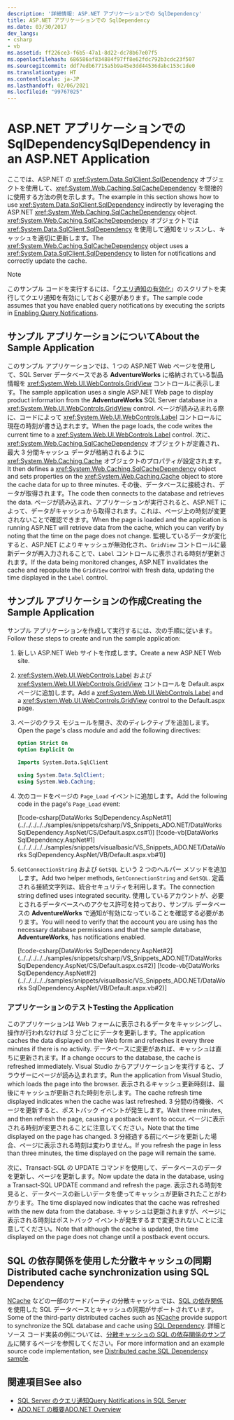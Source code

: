 ```yaml
---
description: '詳細情報: ASP.NET アプリケーションでの SqlDependency'
title: ASP.NET アプリケーションでの SqlDependency
ms.date: 03/30/2017
dev_langs:
- csharp
- vb
ms.assetid: ff226ce3-f6b5-47a1-8d22-dc78b67e07f5
ms.openlocfilehash: 686586af834884f97ff8e62fdc792b3cdc23f507
ms.sourcegitcommit: ddf7edb67715a5b9a45e3dd44536dabc153c1de0
ms.translationtype: HT
ms.contentlocale: ja-JP
ms.lasthandoff: 02/06/2021
ms.locfileid: "99767025"
---
```

# <a name="sqldependency-in-an-aspnet-application"></a><span data-ttu-id="73c7d-103">ASP.NET アプリケーションでの SqlDependency</span><span class="sxs-lookup"><span data-stu-id="73c7d-103">SqlDependency in an ASP.NET Application</span></span>

<span data-ttu-id="73c7d-104">ここでは、ASP.NET の <xref:System.Data.SqlClient.SqlDependency> オブジェクトを使用して、<xref:System.Web.Caching.SqlCacheDependency> を間接的に使用する方法の例を示します。</span><span class="sxs-lookup"><span data-stu-id="73c7d-104">The example in this section shows how to use <xref:System.Data.SqlClient.SqlDependency> indirectly by leveraging the ASP.NET <xref:System.Web.Caching.SqlCacheDependency> object.</span></span> <span data-ttu-id="73c7d-105"><xref:System.Web.Caching.SqlCacheDependency> オブジェクトでは <xref:System.Data.SqlClient.SqlDependency> を使用して通知をリッスンし、キャッシュを適切に更新します。</span><span class="sxs-lookup"><span data-stu-id="73c7d-105">The <xref:System.Web.Caching.SqlCacheDependency> object uses a <xref:System.Data.SqlClient.SqlDependency> to listen for notifications and correctly update the cache.</span></span>  
  
> [!NOTE]
> <span data-ttu-id="73c7d-106">このサンプル コードを実行するには、「[クエリ通知の有効化](enabling-query-notifications.md)」のスクリプトを実行してクエリ通知を有効にしておく必要があります。</span><span class="sxs-lookup"><span data-stu-id="73c7d-106">The sample code assumes that you have enabled query notifications by executing the scripts in [Enabling Query Notifications](enabling-query-notifications.md).</span></span>  
  
## <a name="about-the-sample-application"></a><span data-ttu-id="73c7d-107">サンプル アプリケーションについて</span><span class="sxs-lookup"><span data-stu-id="73c7d-107">About the Sample Application</span></span>  

 <span data-ttu-id="73c7d-108">このサンプル アプリケーションでは、1 つの ASP.NET Web ページを使用して、SQL Server データベースである **AdventureWorks** に格納されている製品情報を <xref:System.Web.UI.WebControls.GridView> コントロールに表示します。</span><span class="sxs-lookup"><span data-stu-id="73c7d-108">The sample application uses a single ASP.NET Web page to display product information from the **AdventureWorks** SQL Server database in a <xref:System.Web.UI.WebControls.GridView> control.</span></span> <span data-ttu-id="73c7d-109">ページが読み込まれる際に、コードによって <xref:System.Web.UI.WebControls.Label> コントロールに現在の時刻が書き込まれます。</span><span class="sxs-lookup"><span data-stu-id="73c7d-109">When the page loads, the code writes the current time to a <xref:System.Web.UI.WebControls.Label> control.</span></span> <span data-ttu-id="73c7d-110">次に、<xref:System.Web.Caching.SqlCacheDependency> オブジェクトが定義され、最大 3 分間キャッシュ データが格納されるように <xref:System.Web.Caching.Cache> オブジェクトのプロパティが設定されます。</span><span class="sxs-lookup"><span data-stu-id="73c7d-110">It then defines a <xref:System.Web.Caching.SqlCacheDependency> object and sets properties on the <xref:System.Web.Caching.Cache> object to store the cache data for up to three minutes.</span></span> <span data-ttu-id="73c7d-111">その後、データベースに接続され、データが取得されます。</span><span class="sxs-lookup"><span data-stu-id="73c7d-111">The code then connects to the database and retrieves the data.</span></span> <span data-ttu-id="73c7d-112">ページが読み込まれ、アプリケーションが実行されると、ASP.NET によって、データがキャッシュから取得されます。これは、ページ上の時刻が変更されないことで確認できます。</span><span class="sxs-lookup"><span data-stu-id="73c7d-112">When the page is loaded and the application is running ASP.NET will retrieve data from the cache, which you can verify by noting that the time on the page does not change.</span></span> <span data-ttu-id="73c7d-113">監視しているデータが変化すると、ASP.NET によりキャッシュが無効化され、`GridView` コントロールに最新データが再入力されることで、`Label` コントロールに表示される時刻が更新されます。</span><span class="sxs-lookup"><span data-stu-id="73c7d-113">If the data being monitored changes, ASP.NET invalidates the cache and repopulate the `GridView` control with fresh data, updating the time displayed in the `Label` control.</span></span>  
  
## <a name="creating-the-sample-application"></a><span data-ttu-id="73c7d-114">サンプル アプリケーションの作成</span><span class="sxs-lookup"><span data-stu-id="73c7d-114">Creating the Sample Application</span></span>  

 <span data-ttu-id="73c7d-115">サンプル アプリケーションを作成して実行するには、次の手順に従います。</span><span class="sxs-lookup"><span data-stu-id="73c7d-115">Follow these steps to create and run the sample application:</span></span>  
  
1. <span data-ttu-id="73c7d-116">新しい ASP.NET Web サイトを作成します。</span><span class="sxs-lookup"><span data-stu-id="73c7d-116">Create a new ASP.NET Web site.</span></span>  
  
2. <span data-ttu-id="73c7d-117"><xref:System.Web.UI.WebControls.Label> および <xref:System.Web.UI.WebControls.GridView> コントロールを Default.aspx ページに追加します。</span><span class="sxs-lookup"><span data-stu-id="73c7d-117">Add a <xref:System.Web.UI.WebControls.Label> and a <xref:System.Web.UI.WebControls.GridView> control to the Default.aspx page.</span></span>  
  
3. <span data-ttu-id="73c7d-118">ページのクラス モジュールを開き、次のディレクティブを追加します。</span><span class="sxs-lookup"><span data-stu-id="73c7d-118">Open the page's class module and add the following directives:</span></span>  
  
    ```vb  
    Option Strict On  
    Option Explicit On  
  
    Imports System.Data.SqlClient  
    ```  
  
    ```csharp  
    using System.Data.SqlClient;  
    using System.Web.Caching;  
    ```  
  
4. <span data-ttu-id="73c7d-119">次のコードをページの `Page_Load` イベントに追加します。</span><span class="sxs-lookup"><span data-stu-id="73c7d-119">Add the following code in the page's `Page_Load` event:</span></span>  
  
     [!code-csharp[DataWorks SqlDependency.AspNet#1](../../../../../samples/snippets/csharp/VS_Snippets_ADO.NET/DataWorks SqlDependency.AspNet/CS/Default.aspx.cs#1)]
     [!code-vb[DataWorks SqlDependency.AspNet#1](../../../../../samples/snippets/visualbasic/VS_Snippets_ADO.NET/DataWorks SqlDependency.AspNet/VB/Default.aspx.vb#1)]  
  
5. <span data-ttu-id="73c7d-120">`GetConnectionString` および `GetSQL` という 2 つのヘルパー メソッドを追加します。</span><span class="sxs-lookup"><span data-stu-id="73c7d-120">Add two helper methods, `GetConnectionString` and `GetSQL`.</span></span> <span data-ttu-id="73c7d-121">定義される接続文字列は、統合セキュリティを利用します。</span><span class="sxs-lookup"><span data-stu-id="73c7d-121">The connection string defined uses integrated security.</span></span> <span data-ttu-id="73c7d-122">使用しているアカウントが、必要とされるデータベースへのアクセス許可を持っており、サンプル データベースの **AdventureWorks** で通知が有効になっていることを確認する必要があります。</span><span class="sxs-lookup"><span data-stu-id="73c7d-122">You will need to verify that the account you are using has the necessary database permissions and that the sample database, **AdventureWorks**, has notifications enabled.</span></span>
  
     [!code-csharp[DataWorks SqlDependency.AspNet#2](../../../../../samples/snippets/csharp/VS_Snippets_ADO.NET/DataWorks SqlDependency.AspNet/CS/Default.aspx.cs#2)]
     [!code-vb[DataWorks SqlDependency.AspNet#2](../../../../../samples/snippets/visualbasic/VS_Snippets_ADO.NET/DataWorks SqlDependency.AspNet/VB/Default.aspx.vb#2)]  
  
### <a name="testing-the-application"></a><span data-ttu-id="73c7d-123">アプリケーションのテスト</span><span class="sxs-lookup"><span data-stu-id="73c7d-123">Testing the Application</span></span>  

 <span data-ttu-id="73c7d-124">このアプリケーションは Web フォームに表示されるデータをキャッシングし、操作が行われなければ 3 分ごとにデータを更新します。</span><span class="sxs-lookup"><span data-stu-id="73c7d-124">The application caches the data displayed on the Web form and refreshes it every three minutes if there is no activity.</span></span> <span data-ttu-id="73c7d-125">データベースに変更があれば、キャッシュは直ちに更新されます。</span><span class="sxs-lookup"><span data-stu-id="73c7d-125">If a change occurs to the database, the cache is refreshed immediately.</span></span> <span data-ttu-id="73c7d-126">Visual Studio からアプリケーションを実行すると、ブラウザーにページが読み込まれます。</span><span class="sxs-lookup"><span data-stu-id="73c7d-126">Run the application from Visual Studio, which loads the page into the browser.</span></span> <span data-ttu-id="73c7d-127">表示されるキャッシュ更新時刻は、最後にキャッシュが更新された時刻を示します。</span><span class="sxs-lookup"><span data-stu-id="73c7d-127">The cache refresh time displayed indicates when the cache was last refreshed.</span></span> <span data-ttu-id="73c7d-128">3 分間の待機後、ページを更新すると、ポストバック イベントが発生します。</span><span class="sxs-lookup"><span data-stu-id="73c7d-128">Wait three minutes, and then refresh the page, causing a postback event to occur.</span></span> <span data-ttu-id="73c7d-129">ページに表示される時刻が変更されることに注意してください。</span><span class="sxs-lookup"><span data-stu-id="73c7d-129">Note that the time displayed on the page has changed.</span></span> <span data-ttu-id="73c7d-130">3 分経過する前にページを更新した場合、ページに表示される時刻は変わりません。</span><span class="sxs-lookup"><span data-stu-id="73c7d-130">If you refresh the page in less than three minutes, the time displayed on the page will remain the same.</span></span>  
  
 <span data-ttu-id="73c7d-131">次に、Transact-SQL の UPDATE コマンドを使用して、データベースのデータを更新し、ページを更新します。</span><span class="sxs-lookup"><span data-stu-id="73c7d-131">Now update the data in the database, using a Transact-SQL UPDATE command and refresh the page.</span></span> <span data-ttu-id="73c7d-132">表示される時刻を見ると、データベースの新しいデータを使ってキャッシュが更新されたことがわかります。</span><span class="sxs-lookup"><span data-stu-id="73c7d-132">The time displayed now indicates that the cache was refreshed with the new data from the database.</span></span> <span data-ttu-id="73c7d-133">キャッシュは更新されますが、ページに表示される時刻はポストバック イベントが発生するまで変更されないことに注意してください。</span><span class="sxs-lookup"><span data-stu-id="73c7d-133">Note that although the cache is updated, the time displayed on the page does not change until a postback event occurs.</span></span>  

## <a name="distributed-cache-synchronization-using-sql-dependency"></a><span data-ttu-id="73c7d-134">SQL の依存関係を使用した分散キャッシュの同期</span><span class="sxs-lookup"><span data-stu-id="73c7d-134">Distributed cache synchronization using SQL Dependency</span></span>

<span data-ttu-id="73c7d-135">[NCache](https://www.alachisoft.com/ncache) などの一部のサードパーティの分散キャッシュでは、[SQL の依存関係](https://www.alachisoft.com/resources/docs/ncache/prog-guide/sql-dependency.html)を使用した SQL データベースとキャッシュの同期がサポートされています。</span><span class="sxs-lookup"><span data-stu-id="73c7d-135">Some of the third-party distributed caches such as [NCache](https://www.alachisoft.com/ncache) provide support to synchronize the SQL database and cache using [SQL Dependency](https://www.alachisoft.com/resources/docs/ncache/prog-guide/sql-dependency.html).</span></span> <span data-ttu-id="73c7d-136">詳細とソース コード実装の例については、[分散キャッシュの SQL の依存関係のサンプル](https://github.com/Alachisoft/NCache-Samples/tree/master/dotnet/Dependencies/SQLDependency)に関するページを参照してください。</span><span class="sxs-lookup"><span data-stu-id="73c7d-136">For more information and an example source code implementation, see [Distributed cache SQL Dependency sample](https://github.com/Alachisoft/NCache-Samples/tree/master/dotnet/Dependencies/SQLDependency).</span></span>

## <a name="see-also"></a><span data-ttu-id="73c7d-137">関連項目</span><span class="sxs-lookup"><span data-stu-id="73c7d-137">See also</span></span>

- [<span data-ttu-id="73c7d-138">SQL Server のクエリ通知</span><span class="sxs-lookup"><span data-stu-id="73c7d-138">Query Notifications in SQL Server</span></span>](query-notifications-in-sql-server.md)
- [<span data-ttu-id="73c7d-139">ADO.NET の概要</span><span class="sxs-lookup"><span data-stu-id="73c7d-139">ADO.NET Overview</span></span>](../ado-net-overview.md)
